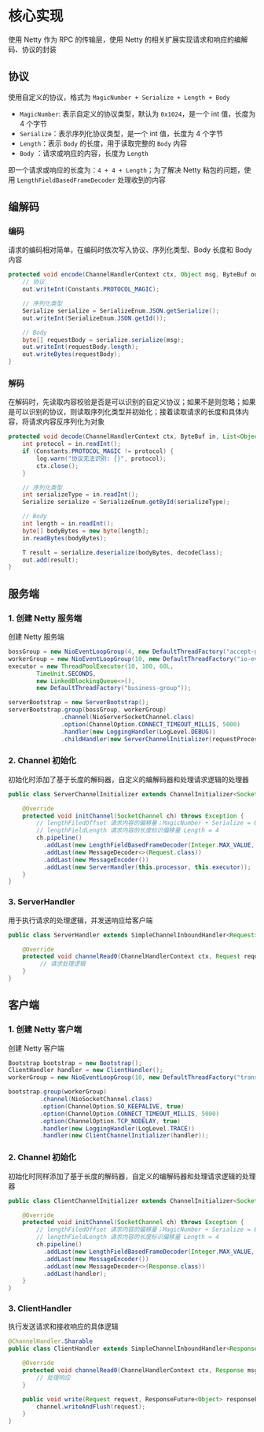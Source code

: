 # 核心实现

使用 Netty 作为 RPC 的传输层，使用 Netty 的相关扩展实现请求和响应的编解码、协议的封装

## 协议

使用自定义的协议，格式为 `MagicNumber + Serialize + Length + Body`
- `MagicNumber`: 表示自定义的协议类型，默认为 `0x1024`，是一个 int 值，长度为 4 个字节
- `Serialize`：表示序列化协议类型，是一个 int 值，长度为 4 个字节
- `Length`：表示 `Body` 的长度，用于读取完整的 `Body` 内容
- `Body` ：请求或响应的内容，长度为 `Length`

即一个请求或响应的长度为：`4 + 4 + Length`；为了解决 Netty 粘包的问题，使用 `LengthFieldBasedFrameDecoder` 处理收到的内容

## 编解码

### 编码

请求的编码相对简单，在编码时依次写入协议、序列化类型、Body 长度和 Body 内容

```java
protected void encode(ChannelHandlerContext ctx, Object msg, ByteBuf out) throws Exception {
	// 协议
    out.writeInt(Constants.PROTOCOL_MAGIC);

    // 序列化类型
    Serialize serialize = SerializeEnum.JSON.getSerialize();
    out.writeInt(SerializeEnum.JSON.getId());

    // Body
    byte[] requestBody = serialize.serialize(msg);
    out.writeInt(requestBody.length);
    out.writeBytes(requestBody);
}
```

### 解码

在解码时，先读取内容校验是否是可以识别的自定义协议；如果不是则忽略；如果是可以识别的协议，则读取序列化类型并初始化；接着读取请求的长度和具体内容，将请求内容反序列化为对象

```java
protected void decode(ChannelHandlerContext ctx, ByteBuf in, List<Object> out) throws Exception {
    int protocol = in.readInt();
    if (Constants.PROTOCOL_MAGIC != protocol) {
        log.warn("协议无法识别: {}", protocol);
        ctx.close();
    }

    // 序列化类型
    int serializeType = in.readInt();
    Serialize serialize = SerializeEnum.getById(serializeType);

    // Body
    int length = in.readInt();
    byte[] bodyBytes = new byte[length];
    in.readBytes(bodyBytes);

    T result = serialize.deserialize(bodyBytes, decodeClass);
    out.add(result);
}
```

## 服务端

### 1. 创建 Netty 服务端

创建 Netty 服务端

```java
bossGroup = new NioEventLoopGroup(4, new DefaultThreadFactory("accept-group"));
workerGroup = new NioEventLoopGroup(10, new DefaultThreadFactory("io-event-group"));
executor = new ThreadPoolExecutor(10, 100, 60L,
        TimeUnit.SECONDS,
        new LinkedBlockingQueue<>(),
        new DefaultThreadFactory("business-group"));

serverBootstrap = new ServerBootstrap();
serverBootstrap.group(bossGroup, workerGroup)
               .channel(NioServerSocketChannel.class)
               .option(ChannelOption.CONNECT_TIMEOUT_MILLIS, 5000)
               .handler(new LoggingHandler(LogLevel.DEBUG))
               .childHandler(new ServerChannelInitializer(requestProcessor, executor));
```


### 2. Channel 初始化

初始化时添加了基于长度的解码器，自定义的编解码器和处理请求逻辑的处理器

```java
public class ServerChannelInitializer extends ChannelInitializer<SocketChannel> {

    @Override
    protected void initChannel(SocketChannel ch) throws Exception {
        // lengthFiledOffset 请求内容的偏移量；MagicNumber + Serialize = 8
        // lengthFieldLength 请求内容的长度标识偏移量 Length = 4
        ch.pipeline()
          .addLast(new LengthFieldBasedFrameDecoder(Integer.MAX_VALUE, 8, 4))
          .addLast(new MessageDecoder<>(Request.class))
          .addLast(new MessageEncoder())
          .addLast(new ServerHandler(this.processor, this.executor));
    }
}
```

### 3. ServerHandler

用于执行请求的处理逻辑，并发送响应给客户端

```java
public class ServerHandler extends SimpleChannelInboundHandler<Request> {

    @Override
    protected void channelRead0(ChannelHandlerContext ctx, Request request) throws Exception {
	     // 请求处理逻辑
    }
}    
```

## 客户端

### 1. 创建 Netty 客户端

创建 Netty 客户端

```java
Bootstrap bootstrap = new Bootstrap();
ClientHandler handler = new ClientHandler();
workerGroup = new NioEventLoopGroup(10, new DefaultThreadFactory("transport-io"));

bootstrap.group(workerGroup)
         .channel(NioSocketChannel.class)
         .option(ChannelOption.SO_KEEPALIVE, true)
         .option(ChannelOption.CONNECT_TIMEOUT_MILLIS, 5000)
         .option(ChannelOption.TCP_NODELAY, true)
         .handler(new LoggingHandler(LogLevel.TRACE))
         .handler(new ClientChannelInitializer(handler));
```

### 2. Channel 初始化

初始化时同样添加了基于长度的解码器，自定义的编解码器和处理请求逻辑的处理器

```java
public class ClientChannelInitializer extends ChannelInitializer<SocketChannel> {

    @Override
    protected void initChannel(SocketChannel ch) throws Exception {
        // lengthFiledOffset 请求内容的偏移量；MagicNumber + Serialize = 8
        // lengthFieldLength 请求内容的长度标识偏移量 Length = 4
        ch.pipeline()
          .addLast(new LengthFieldBasedFrameDecoder(Integer.MAX_VALUE, 8, 4))
          .addLast(new MessageEncoder())
          .addLast(new MessageDecoder<>(Response.class))
          .addLast(handler);
    }
}
```

### 3.  ClientHandler

执行发送请求和接收响应的具体逻辑

```java
@ChannelHandler.Sharable
public class ClientHandler extends SimpleChannelInboundHandler<Response> {

    @Override
    protected void channelRead0(ChannelHandlerContext ctx, Response msg) throws Exception {
        // 处理响应
    }

    public void write(Request request, ResponseFuture<Object> responseFuture) {
        channel.writeAndFlush(request);
    }
}    
```